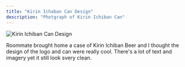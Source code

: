 ```yaml
---
title: "Kirin Ichaban Can Design"
description: "Photgraph of Kirin Ichiban Can"
---
```


<img src="/Blog-Project/img/ichiban.jpg" alt="Kirin Ichiban Can Design">

Roommate brought home a case of Kirin Ichiban Beer and I thought the design of the logo and can were really cool. There's a lot of text and imagery yet it still look svery clean.
